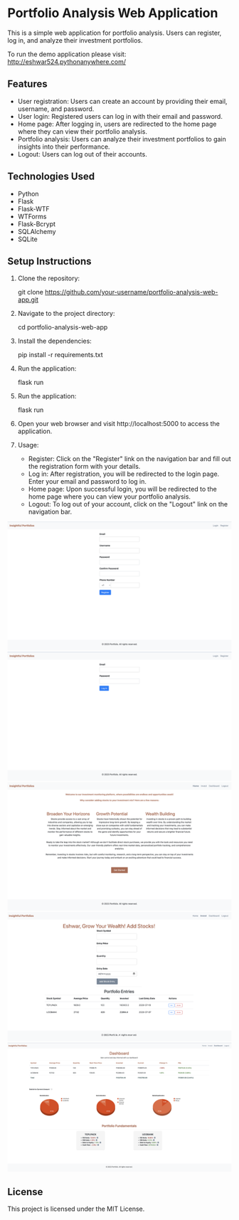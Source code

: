 # Portfolio Analysis Web Application

This is a simple web application for portfolio analysis. Users can register, log in, and analyze their investment portfolios.

To run the demo application please visit: http://eshwar524.pythonanywhere.com/

## Features

- User registration: Users can create an account by providing their email, username, and password.
- User login: Registered users can log in with their email and password.
- Home page: After logging in, users are redirected to the home page where they can view their portfolio analysis.
- Portfolio analysis: Users can analyze their investment portfolios to gain insights into their performance.
- Logout: Users can log out of their accounts.

## Technologies Used

- Python
- Flask
- Flask-WTF
- WTForms
- Flask-Bcrypt
- SQLAlchemy
- SQLite

## Setup Instructions

1. Clone the repository:

    git clone https://github.com/your-username/portfolio-analysis-web-app.git


2. Navigate to the project directory:

    cd portfolio-analysis-web-app


3. Install the dependencies:

    pip install -r requirements.txt


4. Run the application:

    flask run


5. Run the application:

    flask run


6. Open your web browser and visit http://localhost:5000 to access the application.


7. Usage:

    - Register: Click on the "Register" link on the navigation bar and fill out the registration form with your details.
    - Log in: After registration, you will be redirected to the login page. Enter your email and password to log in.
    - Home page: Upon successful login, you will be redirected to the home page where you can view your portfolio analysis.
    - Logout: To log out of your account, click on the "Logout" link on the navigation bar.

![register](static/images/snapshot3.png)
![login](static/images/snapshot4.png)
![Homepage](static/images/snapshot2.png)
![InvestPage](static/images/snapshot5.png)
![Dashboard](static/images/snapshot1.png)


## License
This project is licensed under the MIT License.
